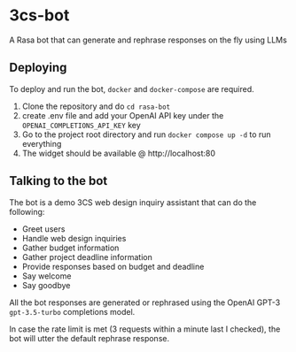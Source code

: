 # 3cs-bot

A Rasa bot that can generate and rephrase responses on the fly using LLMs

## Deploying

To deploy and run the bot, `docker` and `docker-compose` are required.

1. Clone the repository and do `cd rasa-bot`
2. create .env file and add your OpenAI API key under the `OPENAI_COMPLETIONS_API_KEY` key
3. Go to the project root directory and run `docker compose up -d` to run everything
4. The widget should be available @ http://localhost:80

## Talking to the bot

The bot is a demo 3CS web design inquiry assistant that can do the following:

- Greet users
- Handle web design inquiries
- Gather budget information
- Gather project deadline information
- Provide responses based on budget and deadline
- Say welcome
- Say goodbye

All the bot responses are generated or rephrased using the OpenAI GPT-3 `gpt-3.5-turbo` completions model.

In case the rate limit is met (3 requests within a minute last I checked), the bot will utter the default rephrase response.
